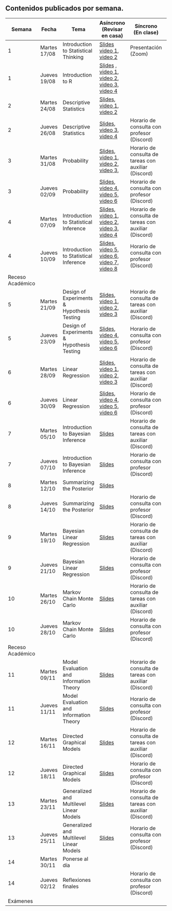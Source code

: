 ## Contenidos publicados por semana.

| Semana | Fecha | Tema | Asíncrono (Revisar en casa) | Síncrono (En clase) | Evaluacion |
|---|---|---|---|---|---|
| 1 | Martes 17/08 | Introduction to Statistical Thinking | [Slides](https://github.com/dccuchile/CC6104/raw/master/slides/1_1_ST-intro.pdf) [video 1](https://youtu.be/X4SqJu6lExM), [video 2](https://youtu.be/YbiQU5TTBX4) | Presentación (Zoom) |  |
| 1 | Jueves 19/08 | Introduction to R | [Slides](https://github.com/dccuchile/CC6104/raw/master/slides/1_2_ST-R.pdf) , [video 1](https://youtu.be/MbeLD3hWWVo), [video 2](https://youtu.be/9W_eWCy86F4),  [video 3](https://youtu.be/QvFXSw2-1r4), [video 4](https://youtu.be/y4JY7klrbfQ) |  |  |
| 2 | Martes 24/08 | Descriptive Statistics | [Slides](https://github.com/dccuchile/CC6104/raw/master/slides/1_3_ST-explore.pdf), [video 1](https://youtu.be/kWNskZ8_98o), [video 2](https://youtu.be/_FJ8x9M4b1w) |  |  |
| 2 | Jueves 26/08 | Descriptive Statistics | [Slides](https://github.com/dccuchile/CC6104/raw/master/slides/1_3_ST-explore.pdf), [video 3](https://youtu.be/m7VBNZ2mYWI), [video 4](https://youtu.be/ylGMJ_aSQk0) | Horario de consulta con profesor (Discord) |  |
| 3 | Martes 31/08 | Probability | [Slides](https://github.com/dccuchile/CC6104/raw/master/slides/1_4_ST-prob.pdf), [video 1](https://youtu.be/R9AVYV73m1M), [video 2](https://youtu.be/zubh1jbRiKE),  [video 3](https://youtu.be/uiwToagp0z4), | Horario de consulta de tareas con auxiliar (Discord) | Tarea 1 |
| 3 | Jueves 02/09 | Probability | [Slides](https://github.com/dccuchile/CC6104/raw/master/slides/1_4_ST-prob.pdf), [video 4](https://youtu.be/RlhN3t_VIyw), [video 5](https://youtu.be/4kV1dBaeWVc), [video 6]( https://youtu.be/MGyXc70JdSk) | Horario de consulta con profesor (Discord) |  |
| 4 | Martes 07/09 | Introduction to Statistical Inference | [Slides](https://github.com/dccuchile/CC6104/raw/master/slides/2_1_ST-inference.pdf), [video 1](https://youtu.be/A0BAhO9_RSI), [video 2](https://youtu.be/6Io555e2stM),  [video 3](https://youtu.be/2-Q2f6zmTns), [video 4](https://youtu.be/Hp2A5EJoXbk) | Horario de consulta de tareas con auxiliar (Discord) |  |
| 4 | Jueves 10/09 | Introduction to Statistical Inference | [Slides](https://github.com/dccuchile/CC6104/raw/master/slides/2_1_ST-inference.pdf), [video 5](https://youtu.be/M0Ag4bww7Q0), [video 6]( https://youtu.be/K7khgecup3I), [video 7](https://youtu.be/uZ126Lh3L-k), [video 8]( https://youtu.be/kHSPx99nJ7g) | Horario de consulta con profesor (Discord) |  |
| Receso Académico |  |  |  |  |  |
| 5 | Martes 21/09 | Design of Experiments & Hypothesis Testing | [Slides](https://github.com/dccuchile/CC6104/raw/master/slides/2_2_ST-hypothesis.pdf),  [video 1](https://youtu.be/3MueyHnNNig), [video 2](https://youtu.be/JuyIrya23E0),  [video 3](https://youtu.be/OXTyG6DIvK4) | Horario de consulta de tareas con auxiliar (Discord) | Tarea 2 |
| 5 | Jueves 23/09 | Design of Experiments & Hypothesis Testing | [Slides](https://github.com/dccuchile/CC6104/raw/master/slides/2_2_ST-hypothesis.pdf), [video 4](https://youtu.be/95QeSwrNoLI), [video 5](https://youtu.be/ZCr3WCdc-54), [video 6](https://youtu.be/T6ZR0KoKhBQ) | Horario de consulta con profesor (Discord) |  |
| 6 | Martes 28/09 | Linear Regression | [Slides](https://github.com/dccuchile/CC6104/raw/master/slides/2_3_ST-regression.pdf),  [video 1](https://youtu.be/ZLZXJPKH6tU), [video 2](https://youtu.be/mW7bHkJBcB4),  [video 3](https://youtu.be/SHa5Neb7bfg) | Horario de consulta de tareas con auxiliar (Discord) |  |
| 6 | Jueves 30/09 | Linear Regression | [Slides](https://github.com/dccuchile/CC6104/raw/master/slides/2_3_ST-regression.pdf), [video 4](https://youtu.be/rCD_jofxecY), [video 5](https://youtu.be/ir4P_f3s44g), [video 6](https://youtu.be/wfNhJWHPOi8) | Horario de consulta con profesor (Discord) |  |
| 7 | Martes 05/10 | Introduction to Bayesian Inference | [Slides](https://github.com/dccuchile/CC6104/raw/master/slides/3_1_ST-bayesian.pdf) | Horario de consulta de tareas con auxiliar (Discord) | Tarea 3 |
| 7 | Jueves 07/10 | Introduction to Bayesian Inference | [Slides](https://github.com/dccuchile/CC6104/raw/master/slides/3_1_ST-bayesian.pdf) | Horario de consulta con profesor (Discord) |  |
| 8 | Martes 12/10 | Summarizing the Posterior | [Slides](https://github.com/dccuchile/CC6104/raw/master/slides/3_2_ST-posterior.pdf) |  |  |
| 8 | Jueves 14/10 | Summarizing the Posterior | [Slides](https://github.com/dccuchile/CC6104/raw/master/slides/3_2_ST-posterior.pdf) | Horario de consulta con profesor (Discord) |  |
| 9 | Martes 19/10 | Bayesian Linear Regression | [Slides](https://github.com/dccuchile/CC6104/raw/master/slides/3_3_ST-bayes_lin.pdf) | Horario de consulta de tareas con auxiliar (Discord) | Tarea 4 |
| 9 | Jueves 21/10 | Bayesian Linear Regression | [Slides](https://github.com/dccuchile/CC6104/raw/master/slides/3_3_ST-bayes_lin.pdf) | Horario de consulta con profesor (Discord) |  |
| 10 | Martes 26/10 | Markov Chain Monte Carlo | [Slides](https://github.com/dccuchile/CC6104/raw/master/slides/3_4_ST-MCMC.pdf) | Horario de consulta de tareas con auxiliar (Discord) |  |
| 10 | Jueves 28/10 | Markov Chain Monte Carlo | [Slides](https://github.com/dccuchile/CC6104/raw/master/slides/3_4_ST-MCMC.pdf) | Horario de consulta con profesor (Discord) |  |
| Receso Académico |  |  |  |  |  |
| 11 | Martes 09/11 | Model Evaluation and Information Theory | [Slides](https://github.com/dccuchile/CC6104/raw/master/slides/4_1_ST-eval.pdf) | Horario de consulta de tareas con auxiliar (Discord) | Tarea 5 |
| 11 | Jueves 11/11 | Model Evaluation and Information Theory | [Slides](https://github.com/dccuchile/CC6104/raw/master/slides/4_1_ST-eval.pdf) | Horario de consulta con profesor (Discord) |  |
| 12 | Martes 16/11 | Directed Graphical Models | [Slides](https://github.com/dccuchile/CC6104/raw/master/slides/4_2_ST-dag.pdf) | Horario de consulta de tareas con auxiliar (Discord) |  |
| 12 | Jueves 18/11 | Directed Graphical Models | [Slides](https://github.com/dccuchile/CC6104/raw/master/slides/4_2_ST-dag.pdf) | Horario de consulta con profesor (Discord) |  |
| 13 | Martes 23/11 | Generalized and Multilevel Linear Models | [Slides](https://github.com/dccuchile/CC6104/raw/master/slides/4_3_ST-multi.pdf) | Horario de consulta de tareas con auxiliar (Discord) |  |
| 13 | Jueves 25/11 | Generalized and Multilevel Linear Models | [Slides](https://github.com/dccuchile/CC6104/raw/master/slides/4_3_ST-multi.pdf) | Horario de consulta con profesor (Discord) |  |
| 14 | Martes 30/11 | Ponerse al día |  |  |  |
| 14 | Jueves 02/12 | Reflexiones finales |  | Horario de consulta con profesor (Discord) |  |
| Exámenes |  |  |  |  |  |
